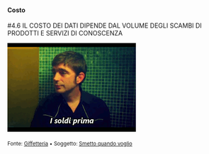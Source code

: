 #### Costo

<span class="tesi">#4.6 IL COSTO DEI DATI DIPENDE DAL VOLUME DEGLI SCAMBI DI PRODOTTI E SERVIZI DI CONOSCENZA</span>

![Smetto quando voglio](../assets/images/smetto18.gif ':size=450x100%')

<small> Fonte: [Giffetteria](http://giffetteria.it/gif/smetto-quando-voglio-10/) • Soggetto: [Smetto quando voglio](https://it.wikipedia.org/wiki/Smetto_quando_voglio_(film))</small>
